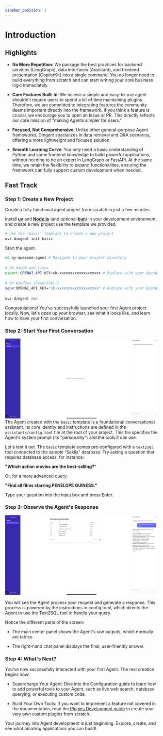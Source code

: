 ```yaml
---
sidebar_position: 1
---
```


# Introduction

## Highlights
* **No More Repetition**: We package the best practices for backend services (LangGraph), data interfaces (Assistant), and frontend presentation (CopilotKit) into a single command. You no longer need to build everything from scratch and can start writing your core business logic immediately.

* **Core Features Built-In**: We believe a simple and easy-to-use agent shouldn't require users to spend a lot of time maintaining plugins. Therefore, we are committed to integrating features the community deems important directly into the framework. If you think a feature is crucial, we encourage you to open an Issue or PR. This directly reflects our core mission of "making Agents simpler for users."

* **Focused, Not Comprehensive**: Unlike other general-purpose Agent frameworks, Dingent specializes in data retrieval and Q\&A scenarios, offering a more lightweight and focused solution.

* **Smooth Learning Curve**: You only need a basic understanding of Python and some frontend knowledge to build powerful applications, without needing to be an expert in LangGraph or FastAPI. At the same time, we retain the flexibility to expand functionalities, ensuring the framework can fully support custom development when needed.

## Fast Track

### Step 1: Create a New Project
Create a fully functional agent project from scratch in just a few minutes.


Install [**uv**](https://docs.astral.sh/uv/getting-started/installation/) and [**Node.js**](https://nodejs.org/en/download/) (and optional [**bun**](https://bun.com/docs/installation)) in your development environment, and create a new project use the template we provided.

```bash
# Use the 'basic' template to create a new project
uvx dingent init basic
```

Start the agent.
```bash
cd my-awesome-agent # Navigate to your project directory

# On macOS and Linux
export OPENAI_API_KEY=sk-xxxxxxxxxxxxxxxxxxx # Replace with your OpenAI API Key

# On Windows (PowerShell)
$env:OPENAI_API_KEY="sk-xxxxxxxxxxxxxxxxxxx" # Replace with your OpenAI API Key

uvx dingent run
```

Congratulations! You've successfully launched your first Agent project locally. Now, let's open up your browser, see what it looks like, and learn how to have your first conversation.


### Step 2: Start Your First Conversation

![dingent-wait-for-input](./assets/dingent-wait-for-input.png)
The Agent created with the `basic` template is a foundational conversational assistant. Its core identity and instructions are defined in the `assistants/config.toml` file at the root of your project. This file specifies the Agent's system prompt (its "personality") and the tools it can use.

Let's test it out. The `basic` template comes pre-configured with a `text2sql` tool connected to the sample "Sakila" database. Try asking a question that requires database access, for instance:

**"Which action movies are the best-selling?"**

Or, for a more advanced query:

**"Find all films starring PENELOPE GUINESS."**

Type your question into the input box and press Enter.

### Step 3: Observe the Agent's Response

![dingent-answer-which-action](./assets/dingent-answer-which-action.png)

You will see the Agent process your request and generate a response. This process is powered by the instructions in config.toml, which directs the Agent to use the Text2SQL tool to handle your query.

Notice the different parts of the screen:

- The main center panel shows the Agent's raw outputs, which normally are tables.

- The right-hand chat panel displays the final, user-friendly answer.

### Step 4: What's Next?

You've now successfully interacted with your first Agent. The real creation begins now!

- Supercharge Your Agent: Dive into the Configuration guide to learn how to add powerful tools to your Agent, such as live web search, database querying, or executing custom code.

- Build Your Own Tools: If you want to implement a feature not covered in the documentation, read the [Plugins Development guide](./advanced-guides/plugins-development.md) to create your very own custom plugins from scratch.

Your journey into Agent development is just beginning. Explore, create, and see what amazing applications you can build!
